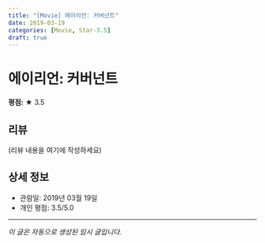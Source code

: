 ```yaml
---
title: "[Movie] 에이리언: 커버넌트"
date: 2019-03-19
categories: [Movie, Star-3.5]
draft: true
---
```


# 에이리언: 커버넌트

**평점:** ★ 3.5

## 리뷰

(리뷰 내용을 여기에 작성하세요)

## 상세 정보

- 관람일: 2019년 03월 19일
- 개인 평점: 3.5/5.0

---

*이 글은 자동으로 생성된 임시 글입니다.*
